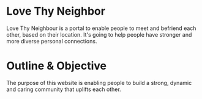 # Love Thy Neighbor

Love Thy Neighbour is a portal to enable people to meet and befriend each other, based on their location. It's going to help people have stronger and more diverse personal connections.

# Outline & Objective

The purpose of this website is enabling people to build a strong, dynamic and caring community that uplifts each other.
